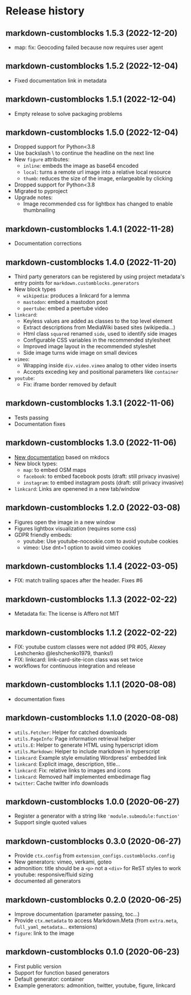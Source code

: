 # Release history

## markdown-customblocks 1.5.3 (2022-12-20)

- map: fix: Geocoding failed because now requires user agent

## markdown-customblocks 1.5.2 (2022-12-04)

- Fixed documentation link in metadata

## markdown-customblocks 1.5.1 (2022-12-04)

- Empty release to solve packaging problems

## markdown-customblocks 1.5.0 (2022-12-04)

- Dropped support for Python<3.8
- Use backslash \ to continue the headline on the next line
- New `figure` attributes:
    - `inline`: embeds the image as base64 encoded
    - `local`: turns a remote url image into a relative local resource
    - `thumb`: reduces the size of the image, enlargeable by clicking
- Dropped support for Python<3.8
- Migrated to pyproject
- Upgrade notes:
    - Image recommended css for lightbox has changed to enable thumbnailing

## markdown-customblocks 1.4.1 (2022-11-28)

- Documentation corrections

## markdown-customblocks 1.4.0 (2022-11-20)

- Third party generators can be registered by using project
  metadata's entry points for `markdown.customblocks.generators`
- New block types
    - `wikipedia`: produces a linkcard for a lemma
    - `mastodon`: embed a mastodon post
    - `peertube`: embed a peertube video
- `linkcard`:
    - Keyless values are added as classes to the top level element
    - Extract descriptions from MediaWiki based sites (wikipedia...)
    - Html class `squared` renamed `side`, used to identify side images
    - Configurable CSS variables in the recommended stylesheet
    - Improved image layout in the recommended styleshet
    - Side image turns wide image on small devices
- `vimeo`:
    - Wrapping inside `div.video.vimeo` analog to other video inserts
    - Accepts exceding key and positional parameters like `container`
- `youtube`:
    - Fix: iframe border removed by default

## markdown-customblocks 1.3.1 (2022-11-06)

- Tests passing
- Documentation fixes

## markdown-customblocks 1.3.0 (2022-11-06)

- [New documentation]( https:://vokimon.github.io/markdown-customblocks) based on mkdocs
- New block types:
    - `map`: to embed OSM maps
    - `facebook`: to embed facebook posts (draft: still privacy invasive)
    - `instagram`: to embed instagram posts (draft: still privacy invasive)
- `linkcard`: Links are openened in a new tab/window

## markdown-customblocks 1.2.0 (2022-03-08)

- Figures open the image in a new window
- Figures lightbox visualization (requires some css)
- GDPR friendly embeds:
    - youtube: Use youtube-nocookie.com to avoid youtube cookies
    - vimeo: Use dnt=1 option to avoid vimeo cookies

## markdown-customblocks 1.1.4 (2022-03-05)

- FIX: match trailing spaces after the header. Fixes #6

## markdown-customblocks 1.1.3 (2022-02-22)

- Metadata fix: The license is Affero not MIT

## markdown-customblocks 1.1.2 (2022-02-22)

- FIX: youtube custom classes were not added (PR #05, Alexey Leshchenko @leshchenko1979, thanks!)
- FIX: linkcard: link-card-site-icon class was set twice
- workflows for continuous integration and release

## markdown-customblocks 1.1.1 (2020-08-08)

- documentation fixes

## markdown-customblocks 1.1.0 (2020-08-08)

- `utils.Fetcher`: Helper for catched downloads
- `utils.PageInfo`: Page information retrieval helper
- `utils.E`: Helper to generate HTML using hyperscript idiom
- `utils.Markdown`: Helper to include markdown in hyperscript
- `linkcard`: Example style emulating Wordpress' embedded link
- `linkcard`: Explicit image, description, title...
- `linkcard`: Fix: relative links to images and icons
- `linkcard`: Removed half implemented embedimage flag
- `twitter`: Cache twitter info downloads

## markdown-customblocks 1.0.0 (2020-06-27)

- Register a generator with a string like `'module.submodule:function'`
- Support single quoted values

## markdown-customblocks 0.3.0 (2020-06-27)

- Provide `ctx.config` from `extension_configs.customblocks.config`
- New generators: vimeo, verkami, goteo
- admonition: title should be a `<p>` not a `<div>` for ReST styles to work
- youtube: responsive/fluid sizing
- documented all generators

## markdown-customblocks 0.2.0 (2020-06-25)

- Improve documentation (parameter passing, toc...)
- Provide `ctx.metadata` to access Markdown.Meta (from `extra.meta`, `full_yaml_metadata`... extensions)
- `figure`: link to the image

## markdown-customblocks 0.1.0 (2020-06-23)

- First public version
- Support for function based generators
- Default generator: container
- Example generators: admonition, twitter, youtube, figure, linkcard




